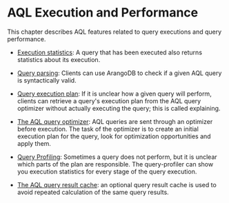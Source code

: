 AQL Execution and Performance
=============================

This chapter describes AQL features related to query executions and query performance.

* [Execution statistics](QueryStatistics.md): A query that has been executed also returns statistics about its execution. 

* [Query parsing](ParsingQueries.md): Clients can use ArangoDB to check if a given AQL query is syntactically valid. 

* [Query execution plan](ExplainingQueries.md): If it is unclear how a given query will perform, clients can retrieve a query's execution plan from the AQL query optimizer without actually executing the query; this is called explaining.

* [The AQL query optimizer](Optimizer.md): AQL queries are sent through an optimizer before execution. The task of the optimizer is to create an initial execution plan for the query, look for optimization opportunities and apply them.

* [Query Profiling](QueryProfiler.md): Sometimes a query does not perform, but it is unclear which 
parts of the plan are responsible. The query-profiler can show you execution statistics for every
stage of the query execution.

* [The AQL query result cache](QueryCache.md): an optional query result cache is used to avoid repeated calculation of the same query results.
